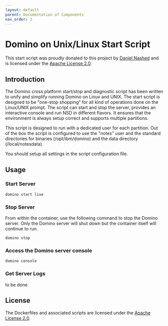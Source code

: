 ```yaml
---
layout: default
parent: Documentation of Components
nav_order: 2
---
```

# Domino on Unix/Linux Start Script
This start script was proudly donated to this project by [Daniel Nashed](http://blog.nashcom.de/) and is licensed under the [Apache License 2.0](https://www.apache.org/licenses/LICENSE-2.0.html).

## Introduction
The Domino cross platform start/stop and diagnostic script has been written to unify and simplify running Domino on Linux and UNIX. The start script is designed to be "one-stop shopping" for all kind of operations done on the Linux/UNIX prompt. The script can start and stop the server, provides an interactive console and run NSD in different flavors. It ensures that the environment is always setup correct and supports multiple partitions.

This script is designed to run with a dedicated user for each partition.
Out of the box the script is configured to use the "notes" user and the standard directories for binaries (/opt/ibm/domino) and the data directory (/local/notesdata).

You should setup all settings in the script configuration file.

## Usage

### Start Server
```
domino start live
```

### Stop Server
From within the container, use the following command to stop the Domino server. Only the Domino server will shut down but the container itself will continue to run.
```
domino stop
```

### Access the Domino server console
```
domino console
```

### Get Server Logs
to be done

## License
The Dockerfiles and associated scripts are licensed under the [Apache License 2.0](https://www.apache.org/licenses/LICENSE-2.0.html). 
